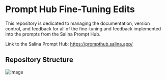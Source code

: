 # Prompt Hub Fine-Tuning Edits
This repository is dedicated to managing the documentation, version control, and feedback for all of the fine-tuning and feedback implemented into the prompts from the Salina Prompt Hub.

Link to the Salina Prompt Hub: https://prompthub.salina.app/

## Repository Structure

![image](https://github.com/NDAR123909/Prompt-Hub-Fine-Tuning-Edits/assets/149982776/331bdf38-95a7-49d4-a53e-15327d4f34e2)

